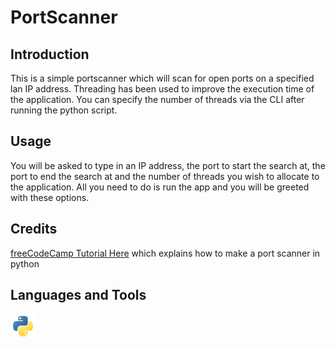 # PortScanner

## Introduction

This is a simple portscanner which will scan for open ports on a specified lan IP address. Threading has been used to improve the execution time of the application. You can specify the number of threads via the CLI after running the python script.


## Usage

You will be asked to type in an IP address, the port to start the search at, the port to end the search at and the number of threads you wish to allocate to the application. All you need to do is run the app and you will be greeted with these options.


## Credits

[freeCodeCamp Tutorial Here](https://www.youtube.com/watch?v=FGdiSJakIS4&t=1649s) which explains how to make a port scanner in python


## Languages and Tools

<p align="left"> <a href="https://www.python.org" target="_blank"> <img src="https://raw.githubusercontent.com/devicons/devicon/master/icons/python/python-original.svg" alt="python" width="40" height="40"/> </a> </p>
